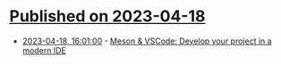 # [Published on 2023-04-18](index.md)

* [2023-04-18, 16:01:00](https://lobste.rs/s/8mwgdu/meson_vscode_develop_your_project_modern) - [Meson & VSCode: Develop your project in a modern IDE](https://www.collabora.com/news-and-blog/blog/2023/04/18/meson-and-vscode-develop-your-project-modern-ide/)
